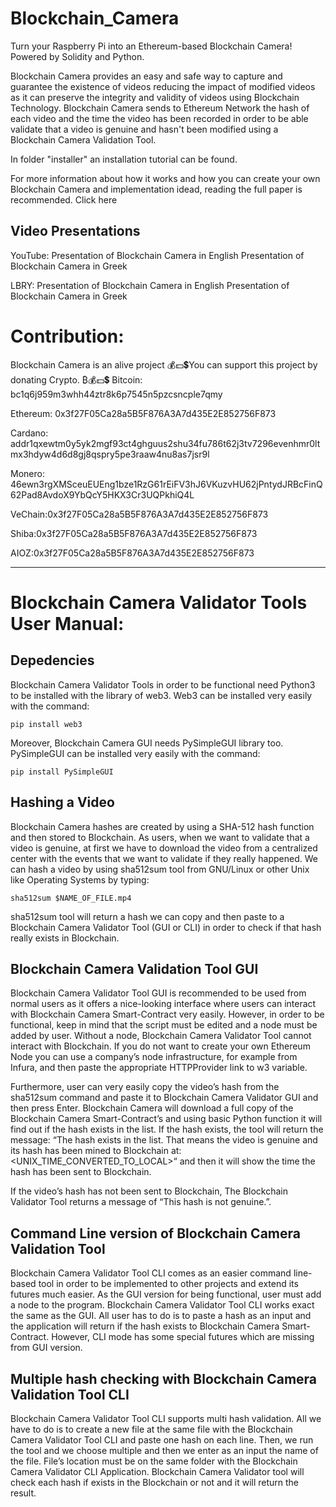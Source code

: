 # Blockchain_Camera

Turn your Raspberry Pi into an Ethereum-based Blockchain Camera! Powered by Solidity and Python.



Blockchain Camera provides an easy and safe way to capture and guarantee the existence of videos reducing the impact of modified videos as it can preserve the integrity and validity of videos using Blockchain Technology. Blockchain Camera sends to Ethereum Network the hash of each video and the time the video has been recorded in order to be able validate that a video is genuine and hasn't been modified using a Blockchain Camera Validation Tool.

In folder "installer" an installation tutorial can be found. 

For more information about how it works and how you can create your own Blockchain Camera and implementation idead, reading the full paper is recommended. 
Click here



## Video Presentations

YouTube:
Presentation of Blockchain Camera in English
Presentation of Blockchain Camera in Greek

LBRY:
Presentation of Blockchain Camera in English
Presentation of Blockchain Camera in Greek

# Contribution:
Blockchain Camera is an alive project 
💰💵💲You can support this project by donating Crypto. ₿💰💵💲
Bitcoin: bc1q6j959m3whh44ztr8k6p7545n5pzcsncple7qmy

Ethereum: 0x3f27F05Ca28a5B5F876A3A7d435E2E852756F873

Cardano: addr1qxewtm0y5yk2mgf93ct4ghguus2shu34fu786t62j3tv7296evenhmr0ltmx3hdyw4d6d8gj8qspry5pe3raaw4nu8as7jsr9l

Monero: 46ewn3rgXMSceuEUEng1bze1RzG61rEiFV3hJ6VKuzvHU62jPntydJRBcFinQ62Pad8AvdoX9YbQcY5HKX3Cr3UQPkhiQ4L

VeChain:0x3f27F05Ca28a5B5F876A3A7d435E2E852756F873

Shiba:0x3f27F05Ca28a5B5F876A3A7d435E2E852756F873

AIOZ:0x3f27F05Ca28a5B5F876A3A7d435E2E852756F873
_____

# Blockchain Camera Validator Tools User Manual:
## Depedencies

Blockchain Camera Validator Tools in order to be functional need Python3 to be installed with the library of web3. Web3 can be installed very easily with the command:
```
pip install web3
```

Moreover, Blockchain Camera GUI needs PySimpleGUI library too. PySimpleGUI can be installed very easily with the command:
```
pip install PySimpleGUI
```
## Hashing a Video
Blockchain Camera hashes are created by using a SHA-512 hash function and then stored to Blockchain. As users, when we want to validate that a video is genuine, at first we have to download the video from a centralized center with the events that we want to validate if they really happened. 
We can hash a video by using sha512sum tool from GNU/Linux or other Unix like Operating Systems by typing:
```
sha512sum $NAME_OF_FILE.mp4
```
sha512sum tool will return a hash we can copy and then paste to a Blockchain Camera Validator Tool (GUI or CLI) in order to check if that hash really exists in Blockchain.

## Blockchain Camera Validation Tool GUI 
Blockchain Camera Validator Tool GUI is recommended to be used from normal users as it offers a nice-looking interface where users can interact with Blockchain Camera Smart-Contract very easily. However, in order to be functional, keep in mind that the script must be edited and a node must be added by user. Without a node, Blockchain Camera Validator Tool cannot interact with Blockchain. If you do not want to create your own Ethereum Node you can use a company’s node infrastructure, for example from Infura, and then paste the appropriate HTTPProvider link to w3 variable.

Furthermore, user can very easily copy the video’s hash from the sha512sum command and paste it to Blockchain Camera Validator GUI and then press Enter. Blockchain Camera will download a full copy of the Blockchain Camera Smart-Contract’s and using basic Python function it will find out if the hash exists in the list. If the hash exists, the tool will return the message:
“The hash exists in the list. That means the video is genuine and its hash has been mined to Blockchain at: <UNIX_TIME_CONVERTED_TO_LOCAL>“ and then it will show the time the hash has been sent to Blockchain. 

If the video’s hash has not been sent to Blockchain, The Blockchain Validator Tool returns a message of “This hash is not genuine.”.
 ## Command Line version of Blockchain Camera Validation Tool
 Blockchain Camera Validator Tool CLI comes as an easier command line-based tool in order to be implemented to other projects and extend its futures much easier. As the GUI version for being functional, user must add a node to the program. Blockchain Camera Validator Tool CLI works exact the same as the GUI. All user has to do is to paste a hash as an input and the application will return if the hash exists to Blockchain Camera Smart-Contract. However, CLI mode has some special futures which are missing from GUI version.
 
 ## Multiple hash checking with Blockchain Camera Validation Tool CLI
Blockchain Camera Validator Tool CLI supports multi hash validation. All we have to do is to create a new file at the same file with the Blockchain Camera Validator Tool CLI and paste one hash on each line. Then, we run the tool and we choose multiple and then we enter as an input the name of the file. File’s location must be on the same folder with the Blockchain Camera Validator CLI Application. Blockchain Camera Validator tool will check each hash if exists in the Blockchain or not and it will return the result.

